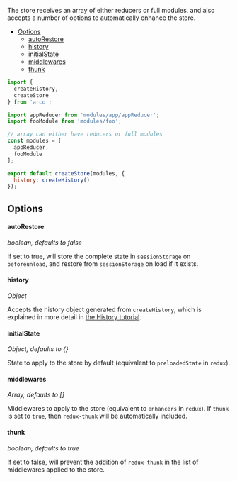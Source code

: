 The store receives an array of either reducers or full modules, and also accepts a number of options to automatically enhance the store. 

* [Options](#options)
    * [autoRestore](#autorestore)
    * [history](#history)
    * [initialState](#initialstate)
    * [middlewares](#middlewares)
    * [thunk](#thunk)

```javascript
import {
  createHistory,
  createStore
} from 'arco';

import appReducer from 'modules/app/appReducer';
import fooModule from 'modules/foo';

// array can either have reducers or full modules
const modules = [
  appReducer,
  fooModule
];

export default createStore(modules, {
  history: createHistory()
});
```

## Options

#### autoRestore

*boolean, defaults to false*

If set to true, will store the complete state in `sessionStorage` on `beforeunload`, and restore from `sessionStorage` on load if it exists.

#### history

*Object*

Accepts the history object generated from `createHistory`, which is explained in more detail in [the History tutorial](http://planttheidea.github.io/arco/tutorial-History.html).

#### initialState

*Object, defaults to {}*

State to apply to the store by default (equivalent to `preloadedState` in `redux`).

#### middlewares

*Array<function>, defaults to []*

Middlewares to apply to the store (equivalent to `enhancers` in `redux`). If `thunk` is set to `true`, then `redux-thunk` will be automatically included.

#### thunk

*boolean, defaults to true*

If set to false, will prevent the addition of `redux-thunk` in the list of middlewares applied to the store.
